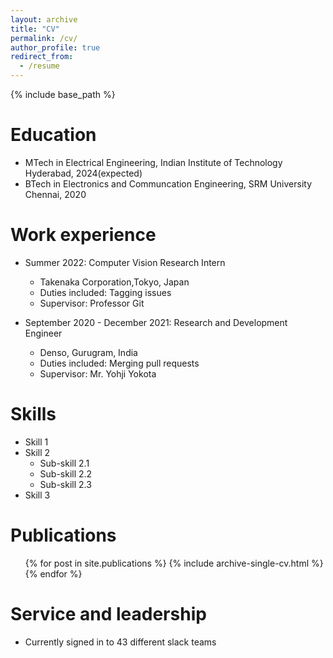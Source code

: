 ```yaml
---
layout: archive
title: "CV"
permalink: /cv/
author_profile: true
redirect_from:
  - /resume
---
```


{% include base_path %}

Education
======
* MTech in Electrical Engineering, Indian Institute of Technology Hyderabad, 2024(expected)
* BTech in Electronics and Communcation Engineering, SRM University Chennai, 2020

Work experience
======
* Summer 2022: Computer Vision Research Intern
  * Takenaka Corporation,Tokyo, Japan 
  * Duties included: Tagging issues
  * Supervisor: Professor Git

* September 2020 - December 2021: Research and Development Engineer
  * Denso, Gurugram, India
  * Duties included: Merging pull requests
  * Supervisor: Mr. Yohji Yokota
  
Skills
======
* Skill 1
* Skill 2
  * Sub-skill 2.1
  * Sub-skill 2.2
  * Sub-skill 2.3
* Skill 3

Publications
======
  <ul>{% for post in site.publications %}
    {% include archive-single-cv.html %}
  {% endfor %}</ul>
  

  

  
Service and leadership
======
* Currently signed in to 43 different slack teams
